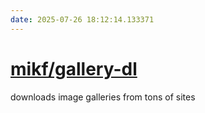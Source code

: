 ```yaml
---
date: 2025-07-26 18:12:14.133371
---
```


# [mikf/gallery-dl](https://github.com/mikf/gallery-dl)

downloads image galleries from tons of sites